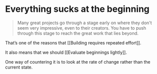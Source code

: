 # Everything sucks at the beginning
> Many great projects go through a stage early on where they don't seem very impressive, even to their creators. You have to push through this stage to reach the great work that lies beyond.

That’s one of the reasons that [[Building requires repeated effort]].

It also means that we should [[Evaluate beginnings lightly]].

One way of countering it is to look at the rate of change rather than the current state.

<!-- #p3 -->

<!-- {BearID:BABD0BBB-7BC0-4B31-856E-520080C7876E-4755-00000305E8629F63} -->
